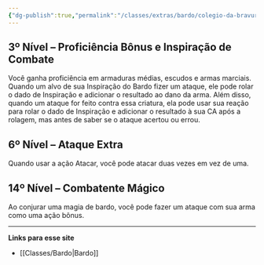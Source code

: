```yaml
---
{"dg-publish":true,"permalink":"/classes/extras/bardo/colegio-da-bravura/","created":"2024-08-17T10:43:40.112-03:00","updated":"2024-07-28T22:14:48.239-03:00"}
---
```



## 3º Nível – Proficiência Bônus e Inspiração de Combate
Você ganha proficiência em armaduras médias, escudos e armas marciais.  
Quando um alvo de sua Inspiração do Bardo fizer um ataque, ele pode rolar o dado de Inspiração e adicionar o resultado ao dano da arma. Além disso, quando um ataque for feito contra essa criatura, ela pode usar sua reação para rolar o dado de Inspiração e adicionar o resultado à sua CA após a rolagem, mas antes de saber se o ataque acertou ou errou.

## 6º Nível – Ataque Extra
Quando usar a ação Atacar, você pode atacar duas vezes em vez de uma.

## 14º Nível – Combatente Mágico  
Ao conjurar uma magia de bardo, você pode fazer um ataque com sua arma como uma ação bônus.
___
**Links para esse site**  
- [[Classes/Bardo\|Bardo]]